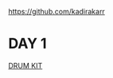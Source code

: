 https://github.com/kadirakarr
# DAY 1
[DRUM KIT](https://github.com/kadirakarr/javascript30/tree/main/01%20-%20JavaScript%20Drum%20Kit)
